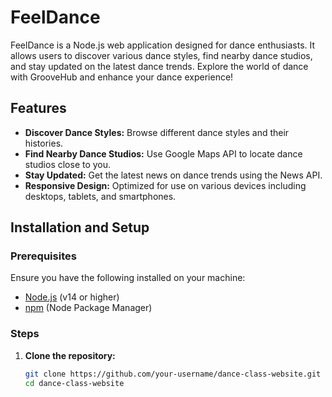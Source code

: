 # FeelDance

FeelDance is a Node.js web application designed for dance enthusiasts. It allows users to discover various dance styles, find nearby dance studios, and stay updated on the latest dance trends. Explore the world of dance with GrooveHub and enhance your dance experience!

## Features
- **Discover Dance Styles:** Browse different dance styles and their histories.
- **Find Nearby Dance Studios:** Use Google Maps API to locate dance studios close to you.
- **Stay Updated:** Get the latest news on dance trends using the News API.
- **Responsive Design:** Optimized for use on various devices including desktops, tablets, and smartphones.

## Installation and Setup

### Prerequisites
Ensure you have the following installed on your machine:
- [Node.js](https://nodejs.org/) (v14 or higher)
- [npm](https://www.npmjs.com/) (Node Package Manager)

### Steps

1. **Clone the repository:**
   ```bash
   git clone https://github.com/your-username/dance-class-website.git
   cd dance-class-website
